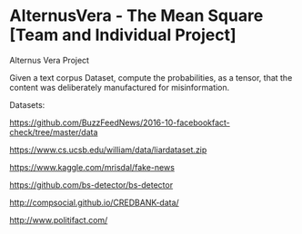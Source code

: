 # AlternusVera - The Mean Square [Team and Individual Project]
Alternus Vera Project

Given a text corpus Dataset, compute the probabilities, as a tensor, that the content was deliberately manufactured for misinformation.

Datasets:

https://github.com/BuzzFeedNews/2016-10-facebookfact-check/tree/master/data 

https://www.cs.ucsb.edu/william/data/liardataset.zip 

https://www.kaggle.com/mrisdal/fake-news

https://github.com/bs-detector/bs-detector 

http://compsocial.github.io/CREDBANK-data/

http://www.politifact.com/


